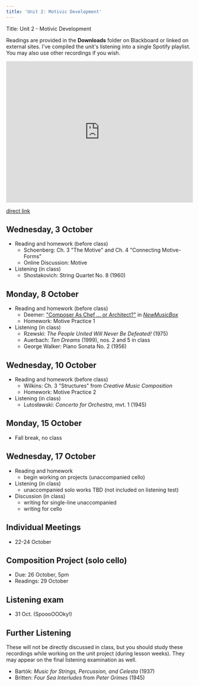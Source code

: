 ```yaml
---
title: 'Unit 2: Motivic Development'
---
```


Title: Unit 2 - Motivic Development

Readings are provided in the **Downloads** folder on Blackboard or linked on external sites. I've compiled the unit's listening into a single Spotify playlist. You may also use other recordings if you wish.

<iframe src="https://open.spotify.com/embed/user/davemacdo/playlist/4M2vA0WhKrfyKjcTjLSLEc" width="100%" height="380" frameborder="0" allowtransparency="true" allow="encrypted-media"></iframe>

[direct link](https://open.spotify.com/user/davemacdo/playlist/4M2vA0WhKrfyKjcTjLSLEc?si=t9b1qmBsTA2MH2HXaQeQyA)

## Wednesday, 3 October

- Reading and homework (before class)
	- Schoenberg: Ch. 3 "The Motive" and Ch. 4 "Connecting Motive-Forms"
	- Online Discussion: Motive
- Listening (in class)
	- Shostakovich: String Quartet No. 8 (1960)

## Monday, 8 October

- Reading and homework (before class)
	- Deemer: ["Composer As Chef ... or Architect?"](http://www.newmusicbox.org/articles/Composer-as-Chefor-Architect/) in [_NewMusicBox_](http://www.newmusicbox.org)
	- Homework: Motive Practice 1
- Listening (in class)
	- Rzewski: _The People United Will Never Be Defeated!_ (1975)
	- Auerbach: _Ten Dreams_ (1999), nos. 2 and 5 in class
	- George Walker: Piano Sonata No. 2 (1956)

## Wednesday, 10 October

- Reading and homework (before class)
	- Wilkins: Ch. 3 "Structures" from _Creative Music Composition_
	- Homework: Motive Practice 2
- Listening (in class)
	- Lutosławski: _Concerto for Orchestra_, mvt. 1 (1945)

## Monday, 15 October

- Fall break, no class

## Wednesday, 17 October 

- Reading and homework
	- begin working on projects (unaccompanied cello)
- Listening (in class)
	- unaccompanied solo works TBD (not included on listening test)
- Discussion (in class)
	- writing for single-line unaccompanied
	- writing for cello

## Individual Meetings

- 22-24 October

## Composition Project (solo cello)

- Due: 26 October, 5pm
- Readings: 29 October

## Listening exam

- 31 Oct. (SpoooOOOky!)

## Further Listening

These will not be directly discussed in class, but you should study these recordings while working on the unit project (during lesson weeks). They may appear on the final listening examination as well. 

- Bartók: _Music for Strings, Percussion, and Celesta_ (1937)
- Britten: _Four Sea Interludes_ from _Peter Grimes_ (1945)